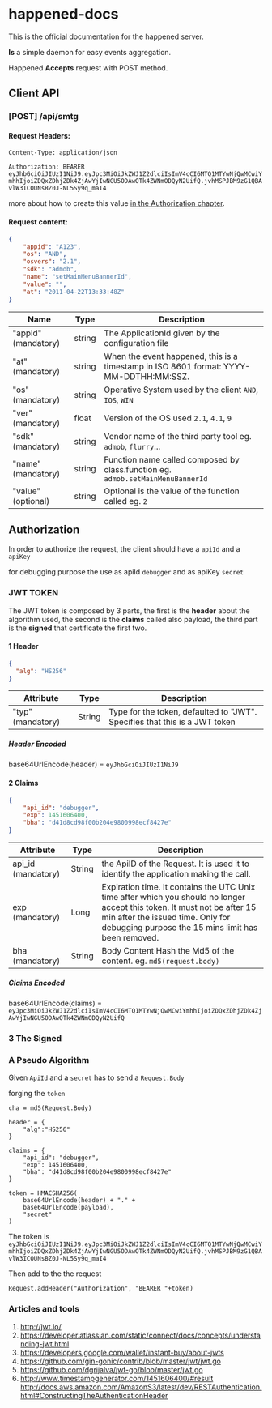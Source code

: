 happened-docs
=============

This is the official documentation for the happened server.

**Is** a simple daemon for easy events aggregation.

Happened **Accepts** request with POST method.

## Client API

### [POST] /api/smtg

#### Request Headers: 

`Content-Type: application/json`

`Authorization: BEARER eyJhbGciOiJIUzI1NiJ9.eyJpc3MiOiJkZWJ1Z2dlciIsImV4cCI6MTQ1MTYwNjQwMCwiYmhhIjoiZDQxZDhjZDk4ZjAwYjIwNGU5ODAwOTk4ZWNmODQyN2UifQ.jvhMSPJBM9zG1QBAvlW3ICOUNsBZ0J-NL5Sy9q_maI4`
 
  more about how to create this value [in the Authorization chapter](#authorization).

#### Request content:

``` json
{
    "appid": "A123",
    "os": "AND",
    "osvers": "2.1",
    "sdk": "admob",
    "name": "setMainMenuBannerId",
    "value": "",
    "at": "2011-04-22T13:33:48Z"
}
```

| Name       |     Type    | Description |
| ---------- | ----------- | ----------- |
| "appid" (mandatory)| string      | The ApplicationId given by the configuration file |
| "at" (mandatory)| string      | When the event happened, this is a timestamp in ISO 8601 format: YYYY-MM-DDTHH:MM:SSZ. |
| "os" (mandatory)| string      | Operative System used by the client `AND`, `IOS`, `WIN` |
| "ver" (mandatory)| float       | Version of the OS used `2.1`, `4.1`, `9` |
| "sdk" (mandatory)| string      | Vendor name of the third party tool eg. `admob`, `flurry`... |
| "name" (mandatory)| string      | Function name called composed by class.function eg. `admob.setMainMenuBannerId` |
| "value" (optional) | string | Optional is the value of the function called eg. `2` |

 
## Authorization

In order to authorize the request, the client should have a `apiId` and a `apiKey`

for debugging purpose the use as apiId `debugger` and as apiKey `secret`

###  JWT TOKEN

The JWT token is composed by 3 parts, the first is the **header** about the algorithm used, the second is the **claims** called also payload, the third part is the **signed** that certificate the first two.

#### 1 Header

``` json
{
  "alg": "HS256"
}
```

|   Attribute     |     Type    | Description |
| ----------      | ----------- | ----------- |
| "typ" (mandatory) | String    | Type for the token, defaulted to "JWT". Specifies that this is a JWT token | 

##### Header Encoded

base64UrlEncode(header) = `eyJhbGciOiJIUzI1NiJ9`

#### 2 Claims

``` json
{
    "api_id": "debugger",
    "exp": 1451606400,
    "bha": "d41d8cd98f00b204e9800998ecf8427e"
}
```

|   Attribute     |     Type    | Description |
| ----------      | ----------- | ----------- |
| api_id (mandatory) | String	| the ApiID of the Request. It is used it to identify the application making the call. |
| exp (mandatory) | 	Long | Expiration time. It contains the UTC Unix time after which you should no longer accept this token. It must not be after 15 min after the issued time. Only for debugging purpose the 15 mins limit has been removed.|
| bha (mandatory) | String | Body Content Hash the Md5 of the content. eg. `md5(request.body)` |

##### Claims Encoded

base64UrlEncode(claims) = `eyJpc3MiOiJkZWJ1Z2dlciIsImV4cCI6MTQ1MTYwNjQwMCwiYmhhIjoiZDQxZDhjZDk4ZjAwYjIwNGU5ODAwOTk4ZWNmODQyN2UifQ`

### 3 The Signed


### A Pseudo Algorithm

Given `ApiId` and a `secret`
has to send a `Request.Body`

forging the `token`

```
cha = md5(Request.Body)

header = {
    "alg":"HS256"
}

claims = {
    "api_id": "debugger",
    "exp": 1451606400,
    "bha": "d41d8cd98f00b204e9800998ecf8427e"
}

token = HMACSHA256(
    base64UrlEncode(header) + "." +
    base64UrlEncode(payload),
    "secret"
)
```
The token is `eyJhbGciOiJIUzI1NiJ9.eyJpc3MiOiJkZWJ1Z2dlciIsImV4cCI6MTQ1MTYwNjQwMCwiYmhhIjoiZDQxZDhjZDk4ZjAwYjIwNGU5ODAwOTk4ZWNmODQyN2UifQ.jvhMSPJBM9zG1QBAvlW3ICOUNsBZ0J-NL5Sy9q_maI4`

Then add to the the request 

`Request.addHeader("Authorization", "BEARER "+token)`

### Articles and tools 

1. http://jwt.io/
2. https://developer.atlassian.com/static/connect/docs/concepts/understanding-jwt.html
3. https://developers.google.com/wallet/instant-buy/about-jwts
4. https://github.com/gin-gonic/contrib/blob/master/jwt/jwt.go
5. https://github.com/dgrijalva/jwt-go/blob/master/jwt.go
6. http://www.timestampgenerator.com/1451606400/#result
http://docs.aws.amazon.com/AmazonS3/latest/dev/RESTAuthentication.html#ConstructingTheAuthenticationHeader
